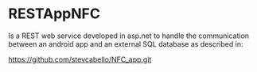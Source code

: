# RESTAppNFC

Is a REST web service developed in asp.net to handle the communication between an android app and an external SQL database
as described in:

https://github.com/stevcabello/NFC_app.git

